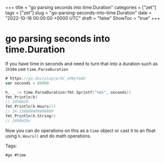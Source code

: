 +++
title = "go parsing seconds into time.Duration"
categories = ["zet"]
tags = ["zet"]
slug = "go-parsing-seconds-into-time.Duration"
date = "2022-10-16 00:00:00 +0000 UTC"
draft = "false"
ShowToc = "true"
+++

# go parsing seconds into time.Duration

If you have time in seconds and need to turn that into a 
duration such as `2h30m` use `time.ParseDuration`

```go
# https://go.dev/play/p/6C_eVWyTeAD
var seconds = 86900

h, _ := time.ParseDuration(fmt.Sprintf("%ds", seconds))
fmt.Println(h)
// 24h8m20
fmt.Println(h.Hours())
// 24.138888888888889
fmt.Println(h.String()
// 24h8m20s
```

Now you can do operations on this as a `time` object or cast it
to an float using `h.Hours()` and do math operations.

Tags:

    #go #time
